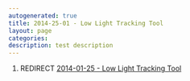 ```yaml
---
autogenerated: true
title: 2014-25-01 - Low Light Tracking Tool
layout: page
categories: 
description: test description
---
```


1.  REDIRECT [2014-01-25 - Low Light Tracking Tool](2014-01-25_-_Low_Light_Tracking_Tool)
